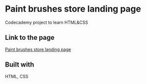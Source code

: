 # Paint brushes store landing page

Codecademy project to learn HTML&CSS

## Link to the page

[Paint brushes store landing page](https://dimterion.github.io/Paint-brushes-store-landing-page/)

## Built with

HTML, CSS
